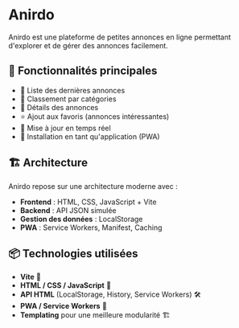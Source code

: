 # Anirdo

Anirdo est une plateforme de petites annonces en ligne permettant d'explorer et de gérer des annonces facilement.

## 🚀 Fonctionnalités principales

- 📢 Liste des dernières annonces
- 📂 Classement par catégories
- 🔎 Détails des annonces
- ⭐ Ajout aux favoris (annonces intéressantes)
- 🔄 Mise à jour en temps réel
- 📲 Installation en tant qu'application (PWA)

## 🏗️ Architecture

Anirdo repose sur une architecture moderne avec :

- **Frontend** : HTML, CSS, JavaScript + Vite  
- **Backend** : API JSON simulée  
- **Gestion des données** : LocalStorage  
- **PWA** : Service Workers, Manifest, Caching  

## 📦 Technologies utilisées
- **Vite** 🚀  
- **HTML / CSS / JavaScript** 🎨  
- **API HTML** (LocalStorage, History, Service Workers) 🛠️  
- **PWA / Service Workers** 📲  
- **Templating** pour une meilleure modularité 🏗️ 
